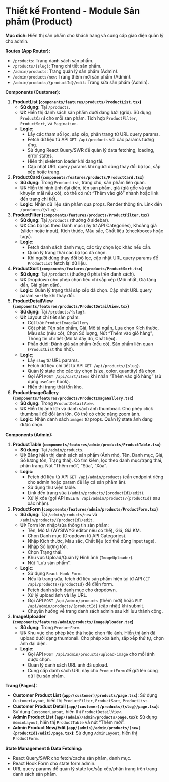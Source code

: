 # Thiết kế Frontend - Module Sản phẩm (Product)

**Mục đích:** Hiển thị sản phẩm cho khách hàng và cung cấp giao diện quản lý cho admin.

**Routes (App Router):**

- `/products`: Trang danh sách sản phẩm.
- `/products/{slug}`: Trang chi tiết sản phẩm.
- `/admin/products`: Trang quản lý sản phẩm (Admin).
- `/admin/products/new`: Trang thêm mới sản phẩm (Admin).
- `/admin/products/{productId}/edit`: Trang sửa sản phẩm (Admin).

**Components (Customer):**

1. **ProductList (`components/features/products/ProductList.tsx`)**
    - **Sử dụng:** Tại `/products`.
    - **UI:** Hiển thị danh sách sản phẩm dưới dạng lưới (grid). Sử dụng `ProductCard` cho mỗi sản phẩm. Tích hợp `ProductFilter`, `ProductSort`, và `Pagination`.
    - **Logic:**
        - Lấy các tham số lọc, sắp xếp, phân trang từ URL query params.
        - Fetch dữ liệu từ API `GET /api/products` với các params tương ứng.
        - Sử dụng React Query/SWR để quản lý data fetching, loading, error states.
        - Hiển thị skeleton loader khi đang tải.
        - Cập nhật URL query params khi người dùng thay đổi bộ lọc, sắp xếp hoặc trang.
2. **ProductCard (`components/features/products/ProductCard.tsx`)**
    - **Sử dụng:** Trong `ProductList`, trang chủ, sản phẩm liên quan.
    - **UI:** Hiển thị hình ảnh đại diện, tên sản phẩm, giá (giá gốc và giá khuyến mãi nếu có), có thể có nút “Thêm vào giỏ” nhanh hoặc link đến trang chi tiết.
    - **Logic:** Nhận dữ liệu sản phẩm qua props. Render thông tin. Link đến `/products/{slug}`.
3. **ProductFilter (`components/features/products/ProductFilter.tsx`)**
    - **Sử dụng:** Tại `/products` (thường ở sidebar).
    - **UI:** Các bộ lọc theo Danh mục (lấy từ API Categories), Khoảng giá (slider hoặc input), Kích thước, Màu sắc, Chất liệu (checkboxes hoặc tags).
    - **Logic:**
        - Fetch danh sách danh mục, các tùy chọn lọc khác nếu cần.
        - Quản lý trạng thái các bộ lọc đã chọn.
        - Khi người dùng thay đổi bộ lọc, cập nhật URL query params để `ProductList` fetch lại dữ liệu.
4. **ProductSort (`components/features/products/ProductSort.tsx`)**
    - **Sử dụng:** Tại `/products` (thường ở phía trên danh sách).
    - **UI:** Dropdown cho phép chọn tiêu chí sắp xếp (Mới nhất, Giá tăng dần, Giá giảm dần).
    - **Logic:** Quản lý trạng thái sắp xếp đã chọn. Cập nhật URL query param `sortBy` khi thay đổi.
5. **ProductDetailView (`components/features/products/ProductDetailView.tsx`)**
    - **Sử dụng:** Tại `/products/{slug}`.
    - **UI:** Layout chi tiết sản phẩm:
        - Cột trái: `ProductImageGallery`.
        - Cột phải: Tên sản phẩm, Giá, Mô tả ngắn, Lựa chọn Kích thước, Màu sắc (nếu có), Chọn Số lượng, Nút “Thêm vào giỏ hàng”, Thông tin chi tiết (Mô tả đầy đủ, Chất liệu).
        - Phần dưới: Đánh giá sản phẩm (nếu có), Sản phẩm liên quan (`ProductList` thu nhỏ).
    - **Logic:**
        - Lấy `slug` từ URL params.
        - Fetch dữ liệu chi tiết từ API `GET /api/products/{slug}`.
        - Quản lý state cho các tùy chọn (size, color, quantity) đã chọn.
        - Gọi API `POST /api/cart/items` khi nhấn “Thêm vào giỏ hàng” (sử dụng `useCart` hook).
        - Hiển thị trạng thái tồn kho.
6. **ProductImageGallery (`components/features/products/ProductImageGallery.tsx`)**
    - **Sử dụng:** Trong `ProductDetailView`.
    - **UI:** Hiển thị ảnh lớn và danh sách ảnh thumbnail. Cho phép click thumbnail để đổi ảnh lớn. Có thể có chức năng zoom ảnh.
    - **Logic:** Nhận danh sách `images` từ props. Quản lý state ảnh đang được chọn.

**Components (Admin):**

1. **ProductTable (`components/features/admin/products/ProductTable.tsx`)**
    - **Sử dụng:** Tại `/admin/products`.
    - **UI:** Bảng hiển thị danh sách sản phẩm (Ảnh nhỏ, Tên, Danh mục, Giá, Số lượng tồn, Trạng thái). Có tìm kiếm, lọc theo danh mục/trạng thái, phân trang. Nút “Thêm mới”, “Sửa”, “Xóa”.
    - **Logic:**
        - Fetch dữ liệu từ API `GET /api/admin/products` (cần endpoint riêng cho admin hoặc param để lấy cả sản phẩm ẩn).
        - Sử dụng thư viện table.
        - Link đến trang sửa (`/admin/products/{productId}/edit`).
        - Xử lý xóa (gọi API `DELETE /api/admin/products/{productId}` sau xác nhận).
2. **ProductForm (`components/features/admin/products/ProductForm.tsx`)**
    - **Sử dụng:** Tại `/admin/products/new` và `/admin/products/{productId}/edit`.
    - **UI:** Form lớn nhập/sửa thông tin sản phẩm:
        - Tên, Mô tả (WYSIWYG editor nếu có thể), Giá, Giá KM.
        - Chọn Danh mục (Dropdown từ API Categories).
        - Nhập Kích thước, Màu sắc, Chất liệu (có thể dùng input tags).
        - Nhập Số lượng tồn.
        - Chọn Trạng thái.
        - Khu vực Upload/Quản lý Hình ảnh (`ImageUploader`).
        - Nút “Lưu sản phẩm”.
    - **Logic:**
        - Sử dụng `React Hook Form`.
        - Nếu là trang sửa, fetch dữ liệu sản phẩm hiện tại từ API `GET /api/products/{productId}` để điền form.
        - Fetch danh sách danh mục cho dropdown.
        - Xử lý upload ảnh và lấy URL.
        - Gọi API `POST /api/admin/products` (thêm mới) hoặc `PUT /api/admin/products/{productId}` (cập nhật) khi submit.
        - Chuyển hướng về trang danh sách admin sau khi lưu thành công.
3. **ImageUploader (`components/features/admin/products/ImageUploader.tsx`)**
    - **Sử dụng:** Trong `ProductForm`.
    - **UI:** Khu vực cho phép kéo thả hoặc chọn file ảnh. Hiển thị ảnh đã upload dưới dạng thumbnail. Cho phép xóa ảnh, sắp xếp thứ tự, chọn ảnh đại diện.
    - **Logic:**
        - Gọi API `POST /api/admin/products/upload-image` cho mỗi ảnh được chọn.
        - Quản lý danh sách URL ảnh đã upload.
        - Cung cấp danh sách URL này cho `ProductForm` để gửi lên cùng dữ liệu sản phẩm.

**Trang (Pages):**

- **Customer Product List (`app/(customer)/products/page.tsx`)**: Sử dụng `CustomerLayout`, hiển thị `ProductFilter`, `ProductSort`, `ProductList`.
- **Customer Product Detail (`app/(customer)/products/{slug}/page.tsx`)**: Sử dụng `CustomerLayout`, hiển thị `ProductDetailView`.
- **Admin Product List (`app/(admin)/admin/products/page.tsx`)**: Sử dụng `AdminLayout`, hiển thị `ProductTable` và nút “Thêm mới”.
- **Admin Product New/Edit (`app/(admin)/admin/products/(new|{productId}/edit)/page.tsx`)**: Sử dụng `AdminLayout`, hiển thị `ProductForm`.

**State Management & Data Fetching:**

- React Query/SWR cho fetch/cache sản phẩm, danh mục.
- React Hook Form cho state form admin.
- URL query params để quản lý state lọc/sắp xếp/phân trang trên trang danh sách sản phẩm.
